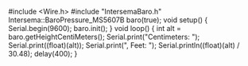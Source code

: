 
#include <Wire.h>
#include "IntersemaBaro.h"
Intersema::BaroPressure_MS5607B baro(true);
void setup() {
 Serial.begin(9600);
 baro.init();
}
void loop() {
 int alt = baro.getHeightCentiMeters();
 Serial.print("Centimeters: ");
 Serial.print((float)(alt));
 Serial.print(", Feet: ");
 Serial.println((float)(alt) / 30.48);
 delay(400);
} 

